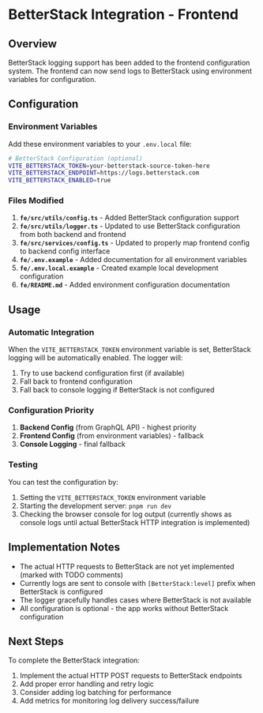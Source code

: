 # BetterStack Integration - Frontend

## Overview

BetterStack logging support has been added to the frontend configuration system. The frontend can now send logs to BetterStack using environment variables for configuration.

## Configuration

### Environment Variables

Add these environment variables to your `.env.local` file:

```bash
# BetterStack Configuration (optional)
VITE_BETTERSTACK_TOKEN=your-betterstack-source-token-here
VITE_BETTERSTACK_ENDPOINT=https://logs.betterstack.com
VITE_BETTERSTACK_ENABLED=true
```

### Files Modified

1. **`fe/src/utils/config.ts`** - Added BetterStack configuration support
2. **`fe/src/utils/logger.ts`** - Updated to use BetterStack configuration from both backend and frontend
3. **`fe/src/services/config.ts`** - Updated to properly map frontend config to backend config interface
4. **`fe/.env.example`** - Added documentation for all environment variables
5. **`fe/.env.local.example`** - Created example local development configuration
6. **`fe/README.md`** - Added environment configuration documentation

## Usage

### Automatic Integration

When the `VITE_BETTERSTACK_TOKEN` environment variable is set, BetterStack logging will be automatically enabled. The logger will:

1. Try to use backend configuration first (if available)
2. Fall back to frontend configuration
3. Fall back to console logging if BetterStack is not configured

### Configuration Priority

1. **Backend Config** (from GraphQL API) - highest priority
2. **Frontend Config** (from environment variables) - fallback
3. **Console Logging** - final fallback

### Testing

You can test the configuration by:

1. Setting the `VITE_BETTERSTACK_TOKEN` environment variable
2. Starting the development server: `pnpm run dev`
3. Checking the browser console for log output (currently shows as console logs until actual BetterStack HTTP integration is implemented)

## Implementation Notes

- The actual HTTP requests to BetterStack are not yet implemented (marked with TODO comments)
- Currently logs are sent to console with `[BetterStack:level]` prefix when BetterStack is configured
- The logger gracefully handles cases where BetterStack is not available
- All configuration is optional - the app works without BetterStack configuration

## Next Steps

To complete the BetterStack integration:

1. Implement the actual HTTP POST requests to BetterStack endpoints
2. Add proper error handling and retry logic
3. Consider adding log batching for performance
4. Add metrics for monitoring log delivery success/failure
